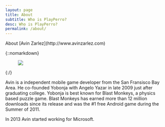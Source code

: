 ```yaml
---
layout: page
title: About
subtitle: Who is PlayPerro?
desc: Who is PlayPerro?
permalink: /about/
---
```


<div class="pretty-links">

<div class="lead lead-about">About [Avin Zarlez](http://www.avinzarlez.com)
</div>

{::nomarkdown} 
<figure class="site-profile">
    <img src="{{ site.baseurl }}/assets/img/profile.jpg">
</figure>
{:/}

Avin is a independent mobile game developer from the San Fransisco Bay Area. He co-founded Yobonja with Angelo Yazar in late 2009 just after graduating college. Yobonja is best known for Blast Monkeys, a physics based puzzle game. Blast Monkeys has earned more than 12 million downloads since its release and was the #1 free Android game during the Summer of 2011.

In 2013 Avin started working for Microsoft.

</div>

